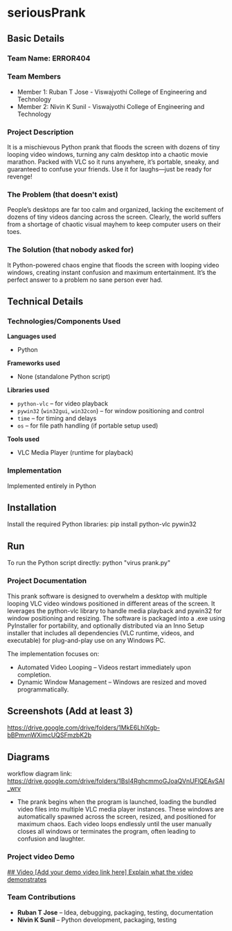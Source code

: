 # seriousPrank
## Basic Details
### Team Name: ERROR404
### Team Members 
- Member 1: Ruban T Jose - Viswajyothi College of Engineering and Technology
- Member 2: Nivin K Sunil - Viswajyothi College of Engineering and Technology
### Project Description
It is a mischievous Python prank that floods the screen with dozens of tiny looping video windows, turning any calm desktop into a chaotic movie marathon. Packed with VLC so it runs anywhere, it’s portable, sneaky, and guaranteed to confuse your friends. Use it for laughs—just be ready for revenge!

### The Problem (that doesn't exist)
People’s desktops are far too calm and organized, lacking the excitement of dozens of tiny videos dancing across the screen. Clearly, the world suffers from a shortage of chaotic visual mayhem to keep computer users on their toes.

### The Solution (that nobody asked for)
 It Python-powered chaos engine that floods the screen with looping video windows, creating instant confusion and maximum entertainment. It’s the perfect answer to a problem no sane person ever had.

## Technical Details
### Technologies/Components Used

**Languages used**  
- Python  

**Frameworks used**  
- None (standalone Python script)  

**Libraries used**  
- `python-vlc` – for video playback  
- `pywin32` (`win32gui`, `win32con`) – for window positioning and control  
- `time` – for timing and delays  
- `os` – for file path handling (if portable setup used)  

**Tools used**  
- VLC Media Player (runtime for playback)  

### Implementation
Implemented entirely in Python

## Installation
Install the required Python libraries: pip install python-vlc pywin32

## Run
To run the Python script directly: python "virus prank.py"

### Project Documentation
This prank software is designed to overwhelm a desktop with multiple looping VLC video windows positioned in different areas of the screen. It leverages the python-vlc library to handle media playback and pywin32 for window positioning and resizing. The software is packaged into a .exe using PyInstaller for portability, and optionally distributed via an Inno Setup installer that includes all dependencies (VLC runtime, videos, and executable) for plug-and-play use on any Windows PC.

The implementation focuses on:

- Automated Video Looping – Videos restart immediately upon completion.
- Dynamic Window Management – Windows are resized and moved programmatically.



## Screenshots (Add at least 3)
https://drive.google.com/drive/folders/1MkE6LhlXgb-bBPmvnWXimcUQSFmzbK2b

## Diagrams
workflow diagram link: https://drive.google.com/drive/folders/1BsI4RghcmmoGJoaQVnUFlQEAvSAI_wrv
- The prank begins when the program is launched, loading the bundled video files into multiple VLC media player instances. These windows are automatically spawned across the screen, resized, and positioned for maximum chaos. Each video loops endlessly until the user manually closes all windows or terminates the program, often leading to confusion and laughter.


### Project video Demo
[## Video
[Add your demo video link here] Explain what the video demonstrates](http://drive.google.com/drive/folders/1XsC6LlVib2FpdubWp06mXGPFye3Y8Qdj)


### Team Contributions
- **Ruban T Jose** – Idea, debugging, packaging, testing, documentation  
- **Nivin K Sunil** – Python development, packaging, testing  
